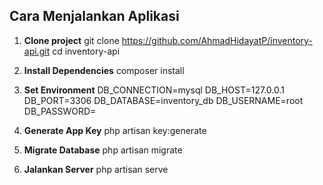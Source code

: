 ## Cara Menjalankan Aplikasi

1. **Clone project**
   git clone https://github.com/AhmadHidayatP/inventory-api.git
   cd inventory-api

2. **Install Dependencies**
    composer install

3. **Set Environment**
    DB_CONNECTION=mysql
    DB_HOST=127.0.0.1
    DB_PORT=3306
    DB_DATABASE=inventory_db
    DB_USERNAME=root
    DB_PASSWORD=

4. **Generate App Key**
    php artisan key:generate

5. **Migrate Database**
    php artisan migrate

6. **Jalankan Server**
    php artisan serve

